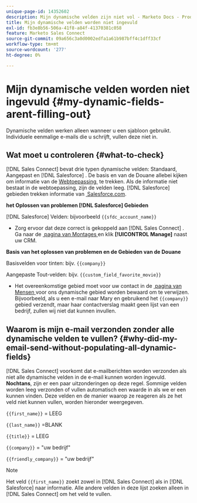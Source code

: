 ```yaml
---
unique-page-id: 14352602
description: Mijn dynamische velden zijn niet vol - Marketo Docs - Productdocumentatie
title: Mijn dynamische velden worden niet ingevuld
exl-id: fb3e8b56-506a-41f8-a84f-41370381c058
feature: Marketo Sales Connect
source-git-commit: 09a656c3a0d0002edfa1a61b987bff4c1dff33cf
workflow-type: tm+mt
source-wordcount: '277'
ht-degree: 0%

---
```


# Mijn dynamische velden worden niet ingevuld {#my-dynamic-fields-arent-filling-out}

Dynamische velden werken alleen wanneer u een sjabloon gebruikt. Individuele eenmalige e-mails die u schrijft, vullen deze niet in.

## Wat moet u controleren {#what-to-check}

[!DNL Sales Connect] bevat drie typen dynamische velden: Standaard, Aangepast en [!DNL Salesforce] . De basis en van de Douane allebei kijken om informatie van de [&#x200B; Webtoepassing &#x200B;](https://toutapp.com/login) te trekken. Als de informatie niet bestaat in de webtoepassing, zijn de velden leeg. [!DNL Salesforce] gebieden trekken informatie van [&#x200B; Salesforce.com &#x200B;](https://salesforce.com).

**het Oplossen van problemen [!DNL Salesforce] Gebieden**

[!DNL Salesforce] Velden: bijvoorbeeld `{{sfdc_account_name}}`

* Zorg ervoor dat deze correct is gekoppeld aan [!DNL Sales Connect] . Ga naar de [&#x200B; pagina van Montages &#x200B;](https://toutapp.com/login) en klik **[!UICONTROL Manage]** naast uw CRM.

**Basis van het oplossen van problemen en de Gebieden van de Douane**

Basisvelden voor tinten: bijv. `{{company}}`

Aangepaste Tout-velden: bijv. `{{custom_field_favorite_movie}}`

* Het overeenkomstige gebied moet voor uw contact in de [&#x200B; pagina van Mensen &#x200B;](https://toutapp.com/next#relationships) voor ons dynamische gebied worden bewaard om te verwijzen. Bijvoorbeeld, als u een e-mail naar Mary en gebruikend het `{{company}}` gebied verzendt, maar haar contactverslag maakt geen lijst van een bedrijf, zullen wij niet dat kunnen invullen.

## Waarom is mijn e-mail verzonden zonder alle dynamische velden te vullen? {#why-did-my-email-send-without-populating-all-dynamic-fields}

[!DNL Sales Connect] voorkomt dat e-mailberichten worden verzonden als niet alle dynamische velden in de e-mail kunnen worden ingevuld. **Nochtans**, zijn er een paar uitzonderingen op deze regel. Sommige velden worden leeg verzonden of vullen automatisch een waarde in als we er een kunnen vinden. Deze velden en de manier waarop ze reageren als ze het veld niet kunnen vullen, worden hieronder weergegeven.

`{{first_name}}` = LEEG

`{{last_name}}` =BLANK

`{{title}}` = LEEG

`{{company}}` = &quot;uw bedrijf&quot;

`{{friendly_company}}` = &quot;uw bedrijf&quot;

>[!NOTE]
>
>Het veld `{{first_name}}` zoekt zowel in [!DNL Sales Connect] als in [!DNL Salesforce] naar informatie. Alle andere velden in deze lijst zoeken alleen in [!DNL Sales Connect] om het veld te vullen.
